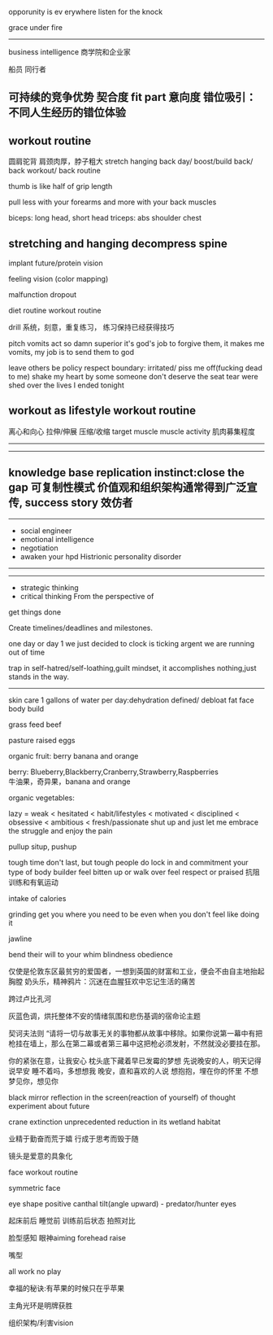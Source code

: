 



opporunity is ev erywhere listen for the knock

grace under fire


---
business intelligence
商学院和企业家

船员 同行者

可持续的竞争优势
契合度 fit part
意向度
错位吸引：不同人生经历的错位体验
---

workout routine
---
圆肩驼背
肩颈肉厚，脖子粗大
stretch 
hanging
back day/ boost/build back/ back workout/ back routine



thumb is like half of grip length

pull less with your forearms and more with your back muscles

biceps: long head, short head
triceps:
abs
shoulder
chest

stretching and hanging
decompress spine
---


implant future/protein  vision 


feeling vision (color mapping)

malfunction
dropout



diet routine
workout routine

drill 系统，刻意，重复练习， 练习保持已经获得技巧

pitch 
vomits 
act so damn superior
it's  god's job to forgive them, it makes me vomits, my job is to send them to  god

leave others be policy
respect boundary: irritated/ piss me off(fucking dead to me)
shake my heart by some someone don't deserve the seat
tear were shed over the lives I ended tonight

workout as lifestyle
workout routine
---
离心和向心
拉伸/伸展
压缩/收缩
target muscle
muscle activity 肌肉募集程度

---



---
knowledge base
replication instinct:close the gap
可复制性模式
价值观和组织架构通常得到广泛宣传,
success story 效仿者
---


---
- social engineer 
- emotional intelligence
- negotiation
- awaken your hpd Histrionic personality disorder 

---



---
- strategic thinking
- critical thinking
From the perspective of 

get things done


Create timelines/deadlines and milestones.


one day or day 1
we just decided to 
clock is ticking
argent
we are running out of time

trap in self-hatred/self-loathing,guilt mindset, it accomplishes nothing,just stands in the way.

---




skin care 
1 gallons of water per day:dehydration
defined/ debloat fat face 
body build 


grass feed beef

pasture raised eggs

organic fruit: berry banana and orange

berry: Blueberry,Blackberry,Cranberry,Strawberry,Raspberries  
牛油果，奇异果，banana and orange

organic vegetables:

lazy = weak < hesitated < habit/lifestyles < motivated < disciplined < obsessive < ambitious < fresh/passionate
shut up and just let me embrace the struggle and enjoy the pain




pullup situp, pushup

tough time don't last, but tough people do
lock in and commitment your type of body builder
feel bitten up or  walk over 
feel respect or praised
抗阻训练和有氧运动



intake of calories

grinding get you where you need to be even when you don't feel like doing it


jawline

bend their will to your whim
blindness obedience

仅使是伦敦东区最贫穷的爱国者，一想到英国的财富和工业，便会不由自主地抬起胸膛
奶头乐，精神鸦片：沉迷在血腥狂欢中忘记生活的痛苦

跨过卢比孔河

灰蓝色调，烘托整体不安的情绪氛围和悲伤基调的宿命论主题 

契诃夫法则
“请将一切与故事无关的事物都从故事中移除。如果你说第一幕中有把枪挂在墙上，那么在第二幕或者第三幕中这把枪必须发射，不然就没必要挂在那。


你的紧张在意，让我安心
枕头底下藏着早已发霉的梦想
先说晚安的人，明天记得说早安
睡不着吗，多想想我
晚安，直和喜欢的人说
想抱抱，埋在你的怀里
不想梦见你，想见你


black mirror
reflection in the screen(reaction of yourself) of thought experiment about future

crane extinction
unprecedented reduction in its wetland habitat 

业精于勤奋而荒于嬉
行成于思考而毁于随



镜头是爱意的具象化




face workout routine


symmetric face

eye shape
positive canthal tilt(angle upward) - predator/hunter eyes



起床前后
睡觉前
训练前后状态
拍照对比

脸型感知
眼神aiming
forehead raise

嘴型


all work no play

幸福的秘诀:有苹果的时候只在乎苹果

主角光环是明牌获胜


组织架构/利害vision